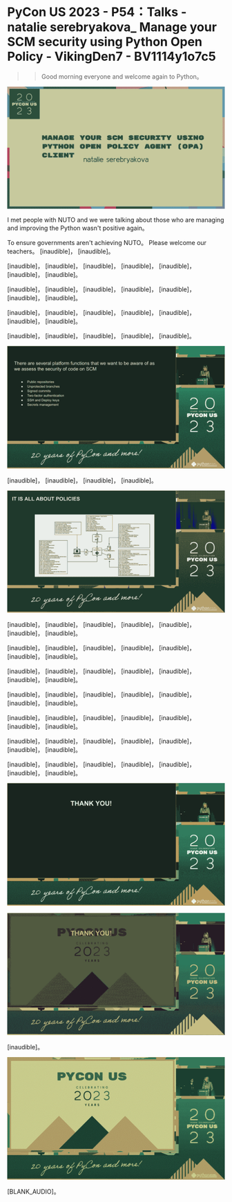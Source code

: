 # PyCon US 2023 - P54：Talks - natalie serebryakova_ Manage your SCM security using Python Open Policy - VikingDen7 - BV1114y1o7c5

 >> Good morning everyone and welcome again to Python。



![](img/c79768ce216b8dcc933ef2e034f7ae44_1.png)

 I met people with NUTO and we were talking about those who are managing and improving the Python wasn't positive again。

 To ensure governments aren't achieving NUTO。 Please welcome our teachers。 [inaudible]， [inaudible]。

 [inaudible]， [inaudible]， [inaudible]， [inaudible]， [inaudible]， [inaudible]， [inaudible]。

 [inaudible]， [inaudible]， [inaudible]， [inaudible]， [inaudible]， [inaudible]， [inaudible]。

 [inaudible]， [inaudible]， [inaudible]， [inaudible]， [inaudible]， [inaudible]， [inaudible]。

 [inaudible]， [inaudible]， [inaudible]， [inaudible]， [inaudible]。



![](img/c79768ce216b8dcc933ef2e034f7ae44_3.png)

 [inaudible]， [inaudible]， [inaudible]， [inaudible]。



![](img/c79768ce216b8dcc933ef2e034f7ae44_5.png)

 [inaudible]， [inaudible]， [inaudible]， [inaudible]， [inaudible]， [inaudible]， [inaudible]。

 [inaudible]， [inaudible]， [inaudible]， [inaudible]， [inaudible]， [inaudible]， [inaudible]。

 [inaudible]， [inaudible]， [inaudible]， [inaudible]， [inaudible]， [inaudible]， [inaudible]。

 [inaudible]， [inaudible]， [inaudible]， [inaudible]， [inaudible]， [inaudible]， [inaudible]。

 [inaudible]， [inaudible]， [inaudible]， [inaudible]， [inaudible]， [inaudible]， [inaudible]。

 [inaudible]， [inaudible]， [inaudible]， [inaudible]， [inaudible]， [inaudible]， [inaudible]。

 [inaudible]， [inaudible]， [inaudible]， [inaudible]， [inaudible]， [inaudible]， [inaudible]。



![](img/c79768ce216b8dcc933ef2e034f7ae44_7.png)

![](img/c79768ce216b8dcc933ef2e034f7ae44_8.png)

 [inaudible]。

![](img/c79768ce216b8dcc933ef2e034f7ae44_10.png)

 [BLANK_AUDIO]。